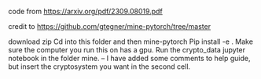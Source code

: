 code from https://arxiv.org/pdf/2309.08019.pdf

credit to https://github.com/gtegner/mine-pytorch/tree/master

download zip
Cd into this folder and then mine-pytorch
Pip install -e .
Make sure the computer you run this on has a gpu.
Run the crypto_data jupyter notebook in the folder mine. – I have added some comments to help guide, but insert the cryptosystem you want in the second cell.

